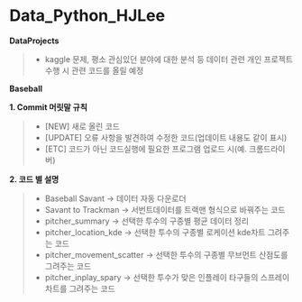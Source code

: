 # Data_Python_HJLee
**DataProjects**
>- kaggle 문제, 평소 관심있던 분야에 대한 분석 등 데이터 관련 개인 프로젝트 수행 시 관련 코드를 올릴 예정

**Baseball**

**1. Commit 머릿말 규칙**

  >- [NEW] 새로 올린 코드
  >- [UPDATE] 오류 사항을 발견하여 수정한 코드(업데이트 내용도 같이 표시)
  >- [ETC] 코드가 아닌 코드실행에 필요한 프로그램 업로드 시(예. 크롬드라이버)
 
**2. 코드 별 설명**
>- Baseball Savant -> 데이터 자동 다운로더
>- Savant to Trackman -> 서번트데이터를 트랙맨 형식으로 바꿔주는 코드
>- pitcher_summary -> 선택한 투수의 구종별 평균 데이터 정리
>- pitcher_location_kde -> 선택한 투수의 구종별 로케이션 kde차트 그려주는 코드
>- pitcher_movement_scatter -> 선택한 투수의 구종별 무브먼트 산점도를 그려주는 코드
>- pitcher_inplay_spary -> 선택한 투수가 맞은 인플레이 타구들의 스프레이차트를 그려주는 코드
